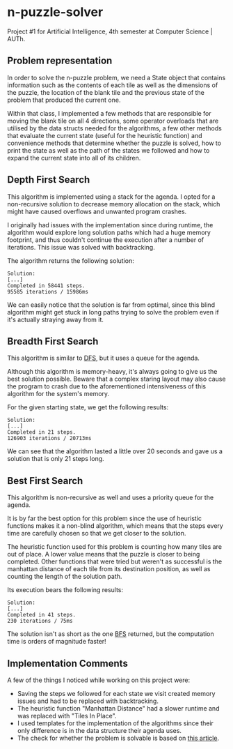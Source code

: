 # n-puzzle-solver
Project #1 for Artificial Intelligence, 4th semester at Computer Science | AUTh.

## Problem representation
In order to solve the n-puzzle problem, we need a State object
that contains information such as the contents of each tile
as well as the dimensions of the puzzle, the location of the blank tile
and the previous state of the problem that produced the current one.

Within that class, I implemented a few methods that are responsible for moving
the blank tile on all 4 directions, some operator overloads that are utilised by
the data structs needed for the algorithms, a few other methods that evaluate the
current state (useful for the heuristic function) and convenience methods that determine
whether the puzzle is solved, how to print the state as well as the path of the states
we followed and how to expand the current state into all of its children.

## Depth First Search
This algorithm is implemented using a stack for the agenda.
I opted for a non-recursive solution to decrease memory allocation on the stack,
which might have caused overflows and unwanted program crashes.

I originally had issues with the implementation since during runtime, the algorithm
would explore long solution paths which had a huge memory footprint, and thus couldn't
continue the execution after a number of iterations.
This issue was solved with backtracking.

Τhe algorithm returns the following solution:

```
Solution:
[...]
Completed in 58441 steps.
95585 iterations / 15986ms
```

We can easily notice that the solution is far from optimal, since this blind algorithm might
get stuck in long paths trying to solve the problem even if it's actually straying away from it.

## Breadth First Search
This algorithm is similar to [DFS](#depth-first-search), but it uses a queue for the agenda.

Although this algorithm is memory-heavy, it's always going to give us the best solution possible.
Beware that a complex staring layout may also cause the program to crash due to the aforementioned
intensiveness of this algorithm for the system's memory.

For the given starting state, we get the following results:
```
Solution:
[...]
Completed in 21 steps.
126903 iterations / 20713ms
```

We can see that the algorithm lasted a little over 20 seconds and gave us a solution that is
only 21 steps long.

## Best First Search
This algorithm is non-recursive as well and uses a priority queue for the agenda.

It is by far the best option for this problem since the use of heuristic functions makes it
a non-blind algorithm, which means that the steps every time are carefully chosen so that we
get closer to the solution.

The heuristic function used for this problem is counting how many tiles are out of place.
A lower value means that the puzzle is closer to being completed.
Other functions that were tried but weren't as successful is the manhattan distance of
each tile from its destination position, as well as counting the length of the solution path.

Its execution bears the following results:
```
Solution:
[...]
Completed in 41 steps.
230 iterations / 75ms
```

The solution isn't as short as the one [BFS](#best-first-search) returned, but the computation
time is orders of magnitude faster!

## Implementation Comments
A few of the things I noticed while working on this project were:
- Saving the steps we followed for each state we visit created memory issues
and had to be replaced with backtracking.
- The heuristic function "Manhattan Distance" had a slower runtime and
was replaced with "Tiles In Place".
- I used templates for the implementation of the algorithms since their
only difference is in the data structure their agenda uses.
- The check for whether the problem is solvable is based on
[this article](http://www.cs.bham.ac.uk/~mdr/teaching/modules04/java2/TilesSolvability.html).